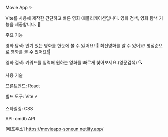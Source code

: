 Movie App ✨

Vite를 사용해 제작한 간단하고 빠른 영화 애플리케이션입니다. 영화 검색, 영화 탐색 기능을 제공합니다. 🎥

주요 기능

영화 탐색: 인기 있는 영화를 한눈에 볼 수 있어요!
👀 최신영화를 알 수 있어요!
평점순으로 영화를 볼 수 있어요!🎀

영화 검색: 키워드를 입력해 원하는 영화를 빠르게 찾아보세요.(영문검색) 🔍

사용 기술

프론트엔드: React

빌드 도구: Vite ⚡

스타일링: CSS

API: omdb API

[배포주소] https://movieapp-soneun.netlify.app/
